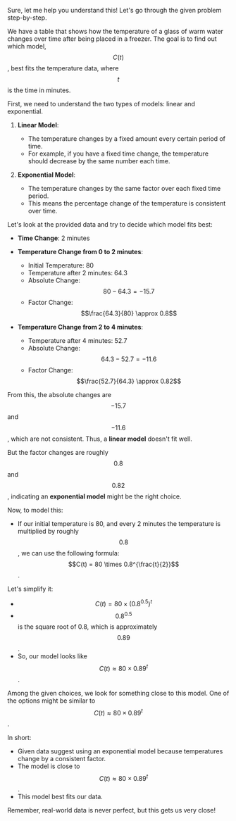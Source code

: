 Sure, let me help you understand this! Let's go through the given problem step-by-step.

We have a table that shows how the temperature of a glass of warm water changes over time after being placed in a freezer. The goal is to find out which model, $$C(t)$$, best fits the temperature data, where $$t$$ is the time in minutes.

First, we need to understand the two types of models: linear and exponential. 

1. **Linear Model**: 
   - The temperature changes by a fixed amount every certain period of time.
   - For example, if you have a fixed time change, the temperature should decrease by the same number each time.

2. **Exponential Model**:
   - The temperature changes by the same factor over each fixed time period.
   - This means the percentage change of the temperature is consistent over time.

Let's look at the provided data and try to decide which model fits best:

- **Time Change**: 2 minutes

- **Temperature Change from 0 to 2 minutes**:
  - Initial Temperature: 80
  - Temperature after 2 minutes: 64.3
  - Absolute Change: $$80 - 64.3 = -15.7$$
  - Factor Change: $$\frac{64.3}{80} \approx 0.8$$

- **Temperature Change from 2 to 4 minutes**:
  - Temperature after 4 minutes: 52.7
  - Absolute Change: $$64.3 - 52.7 = -11.6$$
  - Factor Change: $$\frac{52.7}{64.3} \approx 0.82$$

From this, the absolute changes are $$-15.7$$ and $$-11.6$$, which are not consistent. Thus, a **linear model** doesn't fit well.

But the factor changes are roughly $$0.8$$ and $$0.82$$, indicating an **exponential model** might be the right choice.

Now, to model this:
- If our initial temperature is 80, and every 2 minutes the temperature is multiplied by roughly $$0.8$$, we can use the following formula: $$C(t) = 80 \times 0.8^{\frac{t}{2}}$$.

Let's simplify it:
- $$C(t) = 80 \times (0.8^{0.5})^t$$
- $$0.8^{0.5}$$ is the square root of 0.8, which is approximately $$0.89$$. 
- So, our model looks like $$C(t) \approx 80 \times 0.89^t$$.

Among the given choices, we look for something close to this model. One of the options might be similar to $$C(t) \approx 80 \times 0.89^t$$.

In short:
- Given data suggest using an exponential model because temperatures change by a consistent factor.
- The model is close to $$C(t) \approx 80 \times 0.89^t$$.
- This model best fits our data.

Remember, real-world data is never perfect, but this gets us very close!